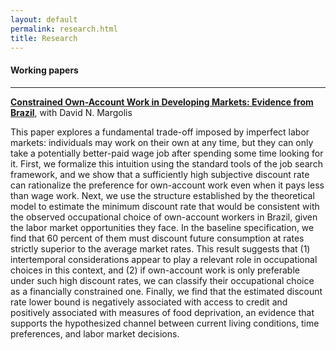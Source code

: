 ```yaml
---
layout: default
permalink: research.html
title: Research
---
```


#### Working papers

<hr>

<b>[Constrained Own-Account Work in Developing Markets: Evidence from Brazil](../docs/wp_scarelli_margolis.pdf)</b>, with David N. Margolis

This paper explores a fundamental trade-off imposed by imperfect labor markets: individuals may work on their own at any time, but they can only take a potentially better-paid wage job after spending some time looking for it. First, we formalize this intuition using the standard tools of the job search framework, and we show that a sufficiently high subjective discount rate can rationalize the preference for own-account work even when it pays less than wage work. Next, we use the structure established by the theoretical model to estimate the minimum discount rate that would be consistent with the observed occupational choice of own-account workers in Brazil, given the labor market opportunities they face. In the baseline specification, we find that 60 percent of them must discount future consumption at rates strictly superior to the average market rates. This result suggests that (1) intertemporal considerations appear to play a relevant role in occupational choices in this context, and (2) if own-account work is only preferable under such high discount rates, we can classify their occupational choice as a financially constrained one. Finally, we find that the estimated discount rate lower bound is negatively associated with access to credit and positively associated with measures of food deprivation, an evidence that supports the hypothesized channel between current living conditions, time preferences, and labor market decisions.

<!---
<br>

#### Computer programs

Stata program for estimation of .... --->
